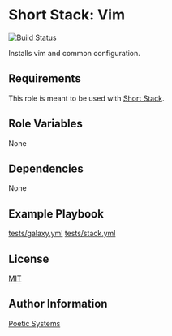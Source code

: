 Short Stack: Vim
=========
[![Build Status](https://travis-ci.org/poetic/short-stack-vim.svg)](https://travis-ci.org/poetic/short-stack-vim)

Installs vim and common configuration.

Requirements
------------

This role is meant to be used with [Short Stack](https://github.com/poetic/short-stack).

Role Variables
--------------

None

Dependencies
------------

None

Example Playbook
----------------

[tests/galaxy.yml](tests/galaxy.yml)
[tests/stack.yml](tests/stack.yml)

License
-------

[MIT](LICENSE)

Author Information
------------------

[Poetic Systems](http://poeticsystems.com)
